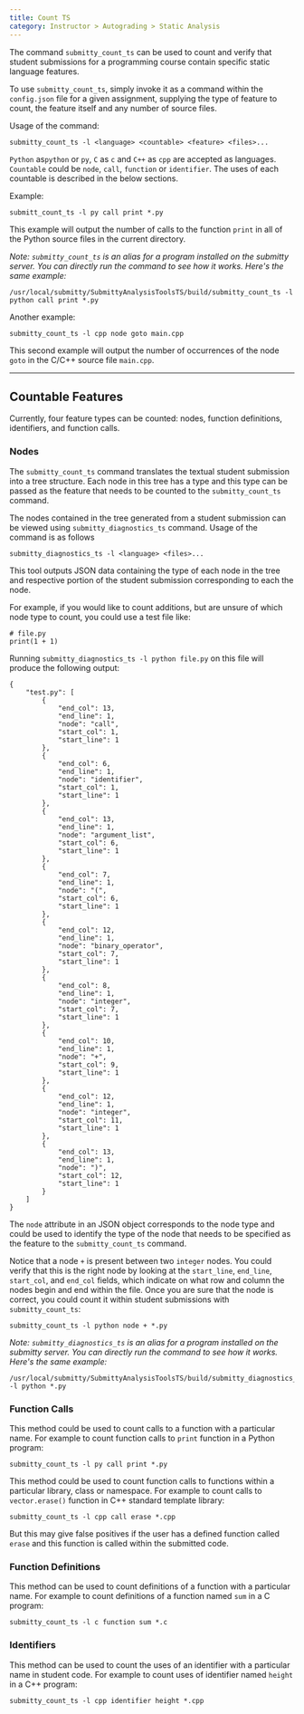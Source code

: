 ```yaml
---
title: Count TS
category: Instructor > Autograding > Static Analysis
---
```


The command `submitty_count_ts` can be used to count and verify that student submissions for a
programming course contain specific static language features.

To use ``submitty_count_ts``, simply invoke it as a command within the ``config.json`` file for a
given assignment, supplying the type of feature to count, the feature itself and
any number of source files.

Usage of the command:
```
submitty_count_ts -l <language> <countable> <feature> <files>...
```

`Python` as`python` or `py`, `C` as `c` and `C++` as `cpp` are accepted as languages.
`Countable` could be `node`, `call`, `function` or `identifier`. The uses of each countable is described
in the below sections.

Example: 
```
submitt_count_ts -l py call print *.py
```
This example will output the number of calls to the function ``print`` in all
of the Python source files in the current directory.

_Note: `submitty_count_ts` is an alias for a program installed on the
submitty server.  You can directly run the command to see how it works.
Here's the same example:_

```
/usr/local/submitty/SubmittyAnalysisToolsTS/build/submitty_count_ts -l python call print *.py
```

Another example:
```
submitty_count_ts -l cpp node goto main.cpp
```

This second example will output the number of occurrences of the node ``goto`` in the
C/C++ source file ``main.cpp``.

___

## Countable Features
Currently, four feature types can be counted: nodes, function definitions, identifiers, and function calls.

### Nodes

The `submitty_count_ts` command translates the textual student submission into a tree structure. Each node in this tree has a type and this type can be passed as the feature that needs to be counted to the `submitty_count_ts` command.

The nodes contained in the tree generated from a student submission can be viewed using ``submitty_diagnostics_ts`` command.
Usage of the command is as follows
```
submitty_diagnostics_ts -l <language> <files>...
```

This tool outputs JSON data containing the type of each node in the tree and respective portion of the student submission corresponding to each the node.

For example, if you would like to count additions, but are unsure of which node type to count, you could use a test file like:

```
# file.py
print(1 + 1)
```

Running `submitty_diagnostics_ts -l python file.py` on this file will produce the following output:

```
{
    "test.py": [
        {
            "end_col": 13,
            "end_line": 1,
            "node": "call",
            "start_col": 1,
            "start_line": 1
        },
        {
            "end_col": 6,
            "end_line": 1,
            "node": "identifier",
            "start_col": 1,
            "start_line": 1
        },
        {
            "end_col": 13,
            "end_line": 1,
            "node": "argument_list",
            "start_col": 6,
            "start_line": 1
        },
        {
            "end_col": 7,
            "end_line": 1,
            "node": "(",
            "start_col": 6,
            "start_line": 1
        },
        {
            "end_col": 12,
            "end_line": 1,
            "node": "binary_operator",
            "start_col": 7,
            "start_line": 1
        },
        {
            "end_col": 8,
            "end_line": 1,
            "node": "integer",
            "start_col": 7,
            "start_line": 1
        },
        {
            "end_col": 10,
            "end_line": 1,
            "node": "+",
            "start_col": 9,
            "start_line": 1
        },
        {
            "end_col": 12,
            "end_line": 1,
            "node": "integer",
            "start_col": 11,
            "start_line": 1
        },
        {
            "end_col": 13,
            "end_line": 1,
            "node": ")",
            "start_col": 12,
            "start_line": 1
        }
    ]
}

```

The ``node`` attribute in an JSON object corresponds to the node type and could be used to identify the type of the node that needs to be specified as the feature to the ``submitty_count_ts`` command.

Notice that a node ``+`` is present between two ``integer`` nodes.
You could verify that this is the right node by looking at the ``start_line``, ``end_line``, ``start_col``, and ``end_col`` fields, which indicate on what row and column the nodes begin and end within the file.
Once you are sure that the node is correct, you could count it within student submissions with ``submitty_count_ts``:

```
submitty_count_ts -l python node + *.py
```

_Note: `submitty_diagnostics_ts` is an alias for a program installed on the
submitty server.  You can directly run the command to see how it works.
Here's the same example:_

```
/usr/local/submitty/SubmittyAnalysisToolsTS/build/submitty_diagnostics_ts -l python *.py
```

### Function Calls

This method could be used to count calls to a function with a particular name.
For example to count function calls to `print` function in a Python program:

```
submitty_count_ts -l py call print *.py
```

This method could be used to count function calls to functions within a particular library, class or namespace.
For example to count calls to `vector.erase()` function in C++ standard template library:

```
submitty_count_ts -l cpp call erase *.cpp
```

But this may give false positives if the user has a defined function called `erase` and this 
function is called within the submitted code.

### Function Definitions

This method can be used to count definitions of a function with a particular name.
For example to count definitions of a function named `sum` in a C program:

```
submitty_count_ts -l c function sum *.c
```

### Identifiers

This method can be used to count the uses of an identifier with a particular name in student code.
For example to count uses of identifier named `height` in a C++ program:

```
submitty_count_ts -l cpp identifier height *.cpp
```
